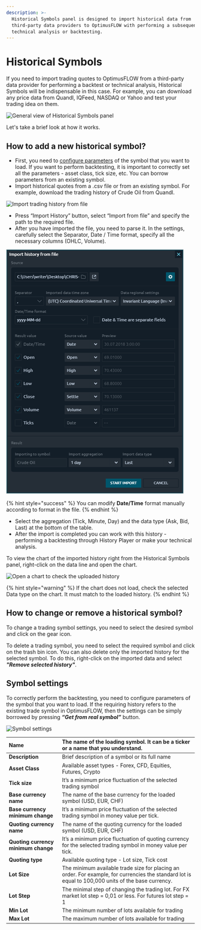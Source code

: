 ```yaml
---
description: >-
  Historical Symbols panel is designed to import historical data from
  third-party data providers to OptimusFLOW with performing a subsequent
  technical analysis or backtesting.
---
```


# Historical Symbols

If you need to import trading quotes to OptimusFLOW from a third-party data provider for performing a backtest or technical analysis, Historical Symbols will be indispensable in this case. For example, you can download any price data from Quandl, IQFeed, NASDAQ or Yahoo and test your trading idea on them.

![General view of Historical Symbols panel](../.gitbook/assets/historical-symbols.png)

Let's take a brief look at how it works.

## How to add a new historical symbol?

* First, you need to [configure parameters](https://help.optimusflow.qtower.app/portfolio-panels/historical-symbols#symbol-settings) of the symbol that you want to load. If you want to perform backtesting, it is important to correctly set all the parameters - asset class, tick size, etc. You can borrow parameters from an existing symbol.
* Import historical quotes from a .csv file or from an existing symbol. For example, download the trading history of Crude Oil from Quandl.

![Import trading history from file](../.gitbook/assets/historical-symbol-settings-import-from-file.gif)

* Press “Import History” button, select “Import from file” and specify the path to the required file.
* After you have imported the file, you need to parse it. In the settings, carefully select the Separator, Date / Time format, specify all the necessary columns \(OHLC, Volume\).

![Main settings for parsing a file](../.gitbook/assets/settings-for-imported-file-1.png)

{% hint style="success" %}
You can modify **Date/Time** format manually according to format in the file.
{% endhint %}

* Select the aggregation \(Tick, Minute, Day\) and the data type \(Ask, Bid, Last\) at the bottom of the table.
* After the import is completed you can work with this history -  performing a backtesting through History Player or make your technical analysis.

To view the chart of the imported history right from the Historical Symbols panel, right-click on the data line and open the chart.

![Open a chart to check the uploaded history](../.gitbook/assets/historical-symbol-open-chart.png)

{% hint style="warning" %}
If the chart does not load, check the selected Data type on the chart. It must match to the loaded history.
{% endhint %}

## **How to change or remove a historical symbol?**

To change a trading symbol settings, you need to select the desired symbol and click on the gear icon.

To delete a trading symbol, you need to select the required symbol and click on the trash bin icon. You can also delete only the imported history for the selected symbol. To do this, right-click on the imported data and select _**"Remove selected history"**_.

## Symbol settings

To correctly perform the backtesting, you need to configure parameters of the symbol that you want to load. If the requiring history refers to the existing trade symbol in OptimusFLOW, then the settings can be simply borrowed by pressing _**“Get from real symbol”**_ button.

![Symbol settings](../.gitbook/assets/historical-symbol-settings-first-step.gif)

| **Name** | The name of the loading symbol. It can be a ticker or a name that you understand. |
| :--- | :--- |
| **Description** | Brief description of a symbol or its full name |
| **Asset Class** | Available asset types - Forex, CFD, Equities, Futures, Crypto |
| **Tick size** | It’s a minimum price fluctuation of the selected trading symbol |
| **Base currency name** | The name of the base currency for the loaded symbol \(USD, EUR, CHF\) |
| **Base currency minimum change** | It’s a minimum price fluctuation of the selected trading symbol in money value per tick. |
| **Quoting currency name** | The name of the quoting currency for the loaded symbol \(USD, EUR, CHF\) |
| **Quoting currency minimum change** | It’s a minimum price fluctuation of quoting currency for the selected trading symbol in money value per tick. |
| **Quoting type** | Available quoting type - Lot size, Tick cost |
| **Lot Size** | The minimum available trade size for placing an order. For example, for currencies the standard lot is equal to 100,000 units of the base currency. |
| **Lot Step** | The minimal step of changing the trading lot. For FX market lot step = 0,01 or less. For futures lot step = 1 |
| **Min Lot** | The minimum number of lots available for trading |
| **Max Lot** | The maximum number of lots available for trading |

